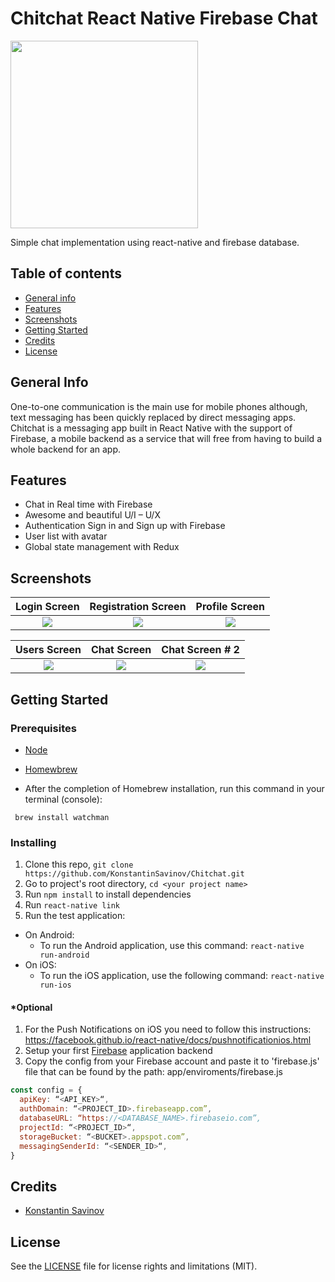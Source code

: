 # Chitchat React Native Firebase Chat

<img src="https://i.ibb.co/QK2TH84/chitchat.png" width="300" height="300">

Simple chat implementation using react-native and firebase database.

## Table of contents
* [General info](#general-info)
* [Features](#features)
* [Screenshots](#screenshots)
* [Getting Started](#getting-started)
* [Credits](#credits)
* [License](#license)

## General Info

One-to-one communication is the main use for mobile phones although, text messaging has been quickly replaced by direct messaging apps. Chitchat is a messaging app built in React Native with the support of Firebase, a mobile backend as a service that will free from having to build a whole backend for an app.

## Features

* Chat in Real time with Firebase
* Awesome and beautiful U/I – U/X
* Authentication Sign in and Sign up with Firebase
* User list with avatar
* Global state management with Redux

## Screenshots
|Login Screen|Registration Screen| Profile Screen|
|:--:|:--:|:--:|
|![](https://i.ibb.co/NK6PJPV/Screen-Shot-2019-04-30-at-6-14-50-PM.png)|![](https://i.ibb.co/PtGV90j/Screen-Shot-2019-04-30-at-6-15-45-PM.png)|![](https://i.ibb.co/cLkBNvn/Screen-Shot-2019-04-30-at-6-18-32-PM.png)|

|Users Screen|Chat Screen|Chat Screen # 2
|:--:|:--:|:--:|
|![](https://i.ibb.co/2cL8ktt/Screen-Shot-2019-04-29-at-10-35-16-PM.png)|![](https://i.ibb.co/Jjbqn2P/Screen-Shot-2019-04-30-at-6-21-15-PM.png)|![](https://i.ibb.co/18jFsKJ/Screen-Shot-2019-04-30-at-7-24-14-PM.png)|


## Getting Started

### Prerequisites

* [Node](https://nodejs.org)
* [Homewbrew](https://brew.sh/)

* After the completion of Homebrew installation, run this command in your terminal (console):
```
 brew install watchman
```

### Installing

1. Clone this repo, `git clone https://github.com/KonstantinSavinov/Chitchat.git `
2. Go to project's root directory, `cd <your project name>`
3. Run `npm install` to install dependencies
4. Run `react-native link`
5. Run the test application:
  * On Android:
    * To run the Android application, use this command: 
    `react-native run-android`
  * On iOS:
    * To run the iOS application, use the following command: 
    `react-native run-ios`
    
#### *Optional 
1. For the Push Notifications on iOS you need to follow this instructions: https://facebook.github.io/react-native/docs/pushnotificationios.html
2. Setup your first [Firebase](http://mariechatfield.com/tutorials/firebase/step1.html) application backend
3. Copy the config from your Firebase account and paste it to 'firebase.js' file that can be found by the path: app/enviroments/firebase.js 

```javascript
const config = {
  apiKey: “<API_KEY>“,
  authDomain: “<PROJECT_ID>.firebaseapp.com”,
  databaseURL: “https://<DATABASE_NAME>.firebaseio.com”,
  projectId: “<PROJECT_ID>“,
  storageBucket: “<BUCKET>.appspot.com”,
  messagingSenderId: “<SENDER_ID>“,
}
```

## Credits
* [Konstantin Savinov](https://github.com/KonstantinSavinov)

## License

See the [LICENSE](LICENSE.md) file for license rights and limitations (MIT).

